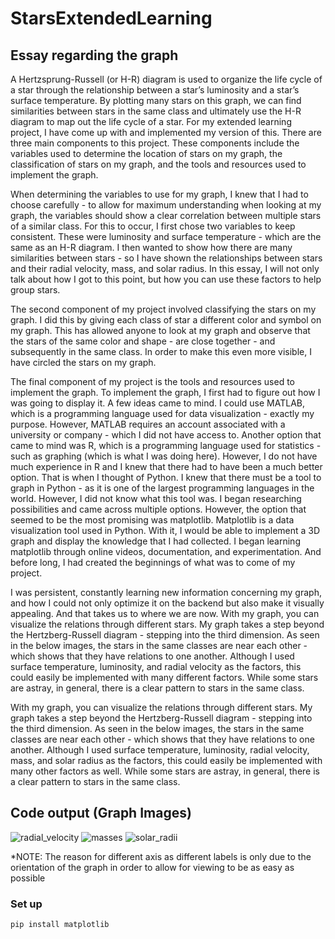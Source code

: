 # StarsExtendedLearning

## Essay regarding the graph

A Hertzsprung-Russell (or H-R) diagram is used to organize the life cycle of a star through the relationship between a star’s luminosity and a star’s surface temperature. By plotting many stars on this graph, we can find similarities between stars in the same class and ultimately use the H-R diagram to map out the life cycle of a star.
For my extended learning project, I have come up with and implemented my version of this. There are three main components to this project. These components include the variables used to determine the location of stars on my graph, the classification of stars on my graph, and the tools and resources used to implement the graph.

When determining the variables to use for my graph, I knew that I had to choose carefully - to allow for maximum understanding when looking at my graph, the variables should show a clear correlation between multiple stars of a similar class. For this to occur, I first chose two variables to keep consistent. These were luminosity and surface temperature - which are the same as an H-R diagram. I then wanted to show how there are many similarities between stars - so I have shown the relationships between stars and their radial velocity, mass, and solar radius. In this essay, I will not only talk about how I got to this point, but how you can use these factors to help group stars.

The second component of my project involved classifying the stars on my graph. I did this by giving each class of star a different color and symbol on my graph. This has allowed anyone to look at my graph and observe that the stars of the same color and shape - are close together - and subsequently in the same class. In order to make this even more visible, I have circled the stars on my graph.

The final component of my project is the tools and resources used to implement the graph. To implement the graph, I first had to figure out how I was going to display it. A few ideas came to mind. I could use MATLAB, which is a programming language used for data visualization - exactly my purpose. However, MATLAB requires an account associated with a university or company - which I did not have access to. Another option that came to mind was R, which is a programming language used for statistics - such as graphing (which is what I was doing here). However, I do not have much experience in R and I knew that there had to have been a much better option. That is when I thought of Python. I knew that there must be a tool to graph in Python - as it is one of the largest programming languages in the world. However, I did not know what this tool was. I began researching possibilities and came across multiple options. However, the option that seemed to be the most promising was matplotlib. Matplotlib is a data visualization tool used in Python. With it, I would be able to implement a 3D graph and display the knowledge that I had collected. I began learning matplotlib through online videos, documentation, and experimentation. And before long, I had created the beginnings of what was to come of my project.

I was persistent, constantly learning new information concerning my graph, and how I could not only optimize it on the backend but also make it visually appealing. And that takes us to where we are now.
With my graph, you can visualize the relations through different stars. My graph takes a step beyond the Hertzberg-Russell diagram - stepping into the third dimension. As seen in the below images, the stars in the same classes are near each other - which shows that they have relations to one another. Although I used surface temperature, luminosity, and radial velocity as the factors, this could easily be implemented with many different factors. While some stars are astray, in general, there is a clear pattern to stars in the same class.

With my graph, you can visualize the relations through different stars. My graph takes a step beyond the Hertzberg-Russell diagram - stepping into the third dimension. As seen in the below images, the stars in the same classes are near each other - which shows that they have relations to one another. Although I used surface temperature, luminosity, radial velocity, mass, and solar radius as the factors, this could easily be implemented with many other factors as well. While some stars are astray, in general, there is a clear pattern to stars in the same class.


## Code output (Graph Images)

![radial_velocity](https://user-images.githubusercontent.com/95631939/208335651-4923e775-83cf-4795-a343-1976e632a965.png)
![masses](https://user-images.githubusercontent.com/95631939/208335653-d9655e5c-17e9-4fc2-aa9c-ec6bbe868647.png)
![solar_radii](https://user-images.githubusercontent.com/95631939/208335662-99a816a8-c296-471b-918f-22071da08bee.png)

*NOTE: The reason for different axis as different labels is only due to the orientation of the graph in order to allow for viewing to be as easy as possible


### Set up

    pip install matplotlib
